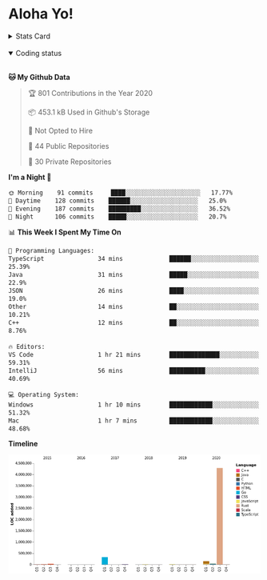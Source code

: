 # Aloha Yo!

<details>
<summary>Stats Card</summary>
 
[![Anurag's github stats](https://github-readme-stats.vercel.app/api?username=GarfieldZHU&show_icons=true&theme=tokyonight)](https://github.com/anuraghazra/github-readme-stats)
 
</details>

<br/>

<details open>

<summary>Coding status</summary>

<br/>

<!--START_SECTION:waka-->
**🐱 My Github Data** 

> 🏆 801 Contributions in the Year 2020
 > 
> 📦 453.1 kB Used in Github's Storage 
 > 
> 🚫 Not Opted to Hire
 > 
> 📜 44 Public Repositories
 > 
> 🔑 30 Private Repositories 

**I'm a Night 🦉** 

```text
🌞 Morning    91 commits     ████░░░░░░░░░░░░░░░░░░░░░   17.77% 
🌆 Daytime    128 commits    ██████░░░░░░░░░░░░░░░░░░░   25.0% 
🌃 Evening    187 commits    █████████░░░░░░░░░░░░░░░░   36.52% 
🌙 Night      106 commits    █████░░░░░░░░░░░░░░░░░░░░   20.7%

```


📊 **This Week I Spent My Time On** 

```text
💬 Programming Languages: 
TypeScript               34 mins             ██████░░░░░░░░░░░░░░░░░░░   25.39% 
Java                     31 mins             █████░░░░░░░░░░░░░░░░░░░░   22.9% 
JSON                     26 mins             ████░░░░░░░░░░░░░░░░░░░░░   19.0% 
Other                    14 mins             ██░░░░░░░░░░░░░░░░░░░░░░░   10.21% 
C++                      12 mins             ██░░░░░░░░░░░░░░░░░░░░░░░   8.76%

🔥 Editors: 
VS Code                  1 hr 21 mins        ██████████████░░░░░░░░░░░   59.31% 
IntelliJ                 56 mins             ██████████░░░░░░░░░░░░░░░   40.69%

💻 Operating System: 
Windows                  1 hr 10 mins        ████████████░░░░░░░░░░░░░   51.32% 
Mac                      1 hr 7 mins         ████████████░░░░░░░░░░░░░   48.68%

```

**Timeline**

![Chart not found](https://github.com/GarfieldZHU/GarfieldZHU/blob/master/charts/bar_graph.png) 


<!--END_SECTION:waka-->

</details>
